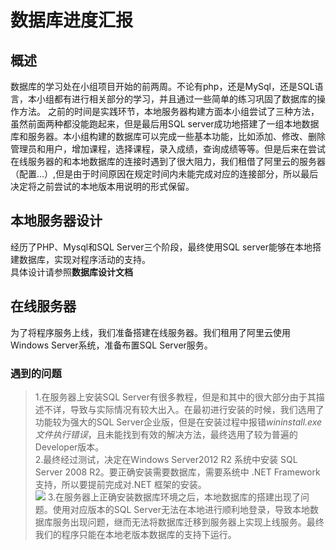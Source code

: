 # 数据库进度汇报  
## 概述
数据库的学习处在小组项目开始的前两周。不论有php，还是MySql，还是SQL语言，本小组都有进行相关部分的学习，并且通过一些简单的练习巩固了数据库的操作方法。	之前的时间是实践环节，本地服务器构建方面本小组尝试了三种方法，虽然前面两种都没能跑起来，但是最后用SQL server成功地搭建了一组本地数据库和服务器。本小组构建的数据库可以完成一些基本功能，比如添加、修改、删除管理员和用户，增加课程，选择课程，录入成绩，查询成绩等等。但是后来在尝试在线服务器的和本地数据库的连接时遇到了很大阻力，我们租借了阿里云的服务器（配置...）,但是由于时间原因在规定时间内未能完成对应的连接部分，所以最后决定将之前尝试的本地版本用说明的形式保留。  
## 本地服务器设计
经历了PHP、Mysql和SQL Server三个阶段，最终使用SQL server能够在本地搭建数据库，实现对程序活动的支持。  
具体设计请参照**数据库设计文档** 
## 在线服务器  
为了将程序服务上线，我们准备搭建在线服务器。我们租用了阿里云使用Windows Server系统，准备布置SQL Server服务。  
### 遇到的问题  
> 1.在服务器上安装SQL Server有很多教程，但是和其中的很大部分由于其描述不详，导致与实际情况有较大出入。在最初进行安装的时候，我们选用了功能较为强大的SQL Server企业版，但是在安装过程中报错*wininstall.exe文件执行错误*，且未能找到有效的解决方法，最终选用了较为普遍的Developer版本。  
> 2.最终经过测试，决定在Windows Server2012 R2 系统中安装 SQL Server 2008 R2。要正确安装需要数据库，需要系统中 .NET Framework支持，所以要提前完成对.NET 框架的安装。  
![](https://i.imgur.com/vXm0Dt7.png)
> 3.在服务器上正确安装数据库环境之后，本地数据库的搭建出现了问题。使用对应版本的SQL Server无法在本地进行顺利地登录，导致本地数据库服务出现问题，继而无法将数据库迁移到服务器上实现上线服务。最终我们的程序只能在本地老版本数据库的支持下运行。
